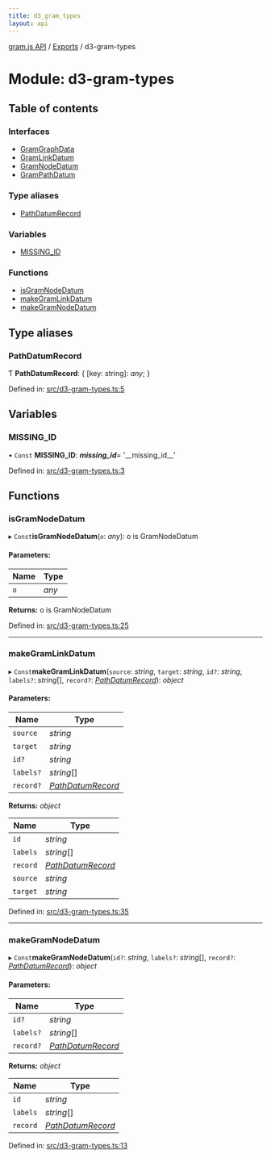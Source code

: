 ```yaml
---
title: d3_gram_types
layout: api
---
```


[gram.js API](../README.md) / [Exports](../modules.md) / d3-gram-types

# Module: d3-gram-types

## Table of contents

### Interfaces

- [GramGraphData](../interfaces/d3_gram_types.gramgraphdata.md)
- [GramLinkDatum](../interfaces/d3_gram_types.gramlinkdatum.md)
- [GramNodeDatum](../interfaces/d3_gram_types.gramnodedatum.md)
- [GramPathDatum](../interfaces/d3_gram_types.grampathdatum.md)

### Type aliases

- [PathDatumRecord](d3_gram_types.md#pathdatumrecord)

### Variables

- [MISSING\_ID](d3_gram_types.md#missing_id)

### Functions

- [isGramNodeDatum](d3_gram_types.md#isgramnodedatum)
- [makeGramLinkDatum](d3_gram_types.md#makegramlinkdatum)
- [makeGramNodeDatum](d3_gram_types.md#makegramnodedatum)

## Type aliases

### PathDatumRecord

Ƭ **PathDatumRecord**: { [key: string]: *any*;  }

Defined in: [src/d3-gram-types.ts:5](https://github.com/gram-data/d3-gram/blob/f6f773c/src/d3-gram-types.ts#L5)

## Variables

### MISSING\_ID

• `Const` **MISSING\_ID**: *__missing_id__*= '\_\_missing\_id\_\_'

Defined in: [src/d3-gram-types.ts:3](https://github.com/gram-data/d3-gram/blob/f6f773c/src/d3-gram-types.ts#L3)

## Functions

### isGramNodeDatum

▸ `Const`**isGramNodeDatum**(`o`: *any*): o is GramNodeDatum

#### Parameters:

Name | Type |
------ | ------ |
`o` | *any* |

**Returns:** o is GramNodeDatum

Defined in: [src/d3-gram-types.ts:25](https://github.com/gram-data/d3-gram/blob/f6f773c/src/d3-gram-types.ts#L25)

___

### makeGramLinkDatum

▸ `Const`**makeGramLinkDatum**(`source`: *string*, `target`: *string*, `id?`: *string*, `labels?`: *string*[], `record?`: [*PathDatumRecord*](d3_gram_types.md#pathdatumrecord)): *object*

#### Parameters:

Name | Type |
------ | ------ |
`source` | *string* |
`target` | *string* |
`id?` | *string* |
`labels?` | *string*[] |
`record?` | [*PathDatumRecord*](d3_gram_types.md#pathdatumrecord) |

**Returns:** *object*

Name | Type |
------ | ------ |
`id` | *string* |
`labels` | *string*[] |
`record` | [*PathDatumRecord*](d3_gram_types.md#pathdatumrecord) |
`source` | *string* |
`target` | *string* |

Defined in: [src/d3-gram-types.ts:35](https://github.com/gram-data/d3-gram/blob/f6f773c/src/d3-gram-types.ts#L35)

___

### makeGramNodeDatum

▸ `Const`**makeGramNodeDatum**(`id?`: *string*, `labels?`: *string*[], `record?`: [*PathDatumRecord*](d3_gram_types.md#pathdatumrecord)): *object*

#### Parameters:

Name | Type |
------ | ------ |
`id?` | *string* |
`labels?` | *string*[] |
`record?` | [*PathDatumRecord*](d3_gram_types.md#pathdatumrecord) |

**Returns:** *object*

Name | Type |
------ | ------ |
`id` | *string* |
`labels` | *string*[] |
`record` | [*PathDatumRecord*](d3_gram_types.md#pathdatumrecord) |

Defined in: [src/d3-gram-types.ts:13](https://github.com/gram-data/d3-gram/blob/f6f773c/src/d3-gram-types.ts#L13)
